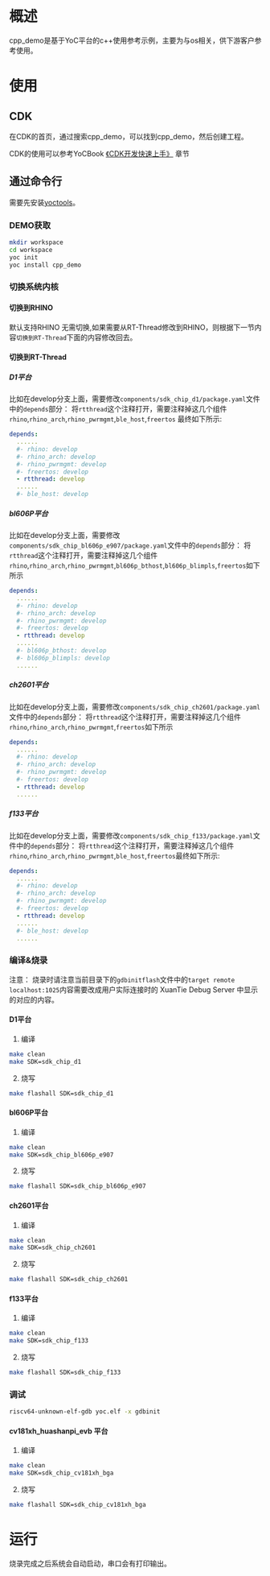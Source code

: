 # 概述
cpp_demo是基于YoC平台的c++使用参考示例，主要为与os相关，供下游客户参考使用。

# 使用
## CDK
在CDK的首页，通过搜索cpp_demo，可以找到cpp_demo，然后创建工程。

CDK的使用可以参考YoCBook [《CDK开发快速上手》](https://www.xrvm.cn/document?temp=use-cdk-to-get-started-quickly&slug=yocbook) 章节

## 通过命令行
需要先安装[yoctools](https://www.xrvm.cn/document?temp=yoctools&slug=yocbook)。

### DEMO获取

```bash
mkdir workspace
cd workspace
yoc init
yoc install cpp_demo
```

### 切换系统内核

#### 切换到RHINO

默认支持RHINO 无需切换,如果需要从RT-Thread修改到RHINO，则根据下一节内容`切换到RT-Thread`下面的内容修改回去。

#### 切换到RT-Thread

##### D1平台

比如在develop分支上面，需要修改`components/sdk_chip_d1/package.yaml`文件中的`depends`部分：
将`rtthread`这个注释打开，需要注释掉这几个组件 `rhino`,`rhino_arch`,`rhino_pwrmgmt`,`ble_host`,`freertos` 最终如下所示:
```yaml
depends:
  ......
  #- rhino: develop
  #- rhino_arch: develop
  #- rhino_pwrmgmt: develop
  #- freertos: develop
  - rtthread: develop
  ......
  #- ble_host: develop
```

##### bl606P平台

比如在develop分支上面，需要修改`components/sdk_chip_bl606p_e907/package.yaml`文件中的`depends`部分：
将`rtthread`这个注释打开，需要注释掉这几个组件 `rhino`,`rhino_arch`,`rhino_pwrmgmt`,`bl606p_bthost`,`bl606p_blimpls`,`freertos`如下所示
```yaml
depends:
  ......
  #- rhino: develop
  #- rhino_arch: develop
  #- rhino_pwrmgmt: develop
  #- freertos: develop
  - rtthread: develop
  ......
  #- bl606p_bthost: develop
  #- bl606p_blimpls: develop
  ......
```

##### ch2601平台

比如在develop分支上面，需要修改`components/sdk_chip_ch2601/package.yaml`文件中的`depends`部分：
将`rtthread`这个注释打开，需要注释掉这几个组件 `rhino`,`rhino_arch`,`rhino_pwrmgmt`,`freertos`如下所示
```yaml
depends:
  ......
  #- rhino: develop
  #- rhino_arch: develop
  #- rhino_pwrmgmt: develop
  #- freertos: develop
  - rtthread: develop
  ......
```

##### f133平台

比如在develop分支上面，需要修改`components/sdk_chip_f133/package.yaml`文件中的`depends`部分：
将`rtthread`这个注释打开，需要注释掉这几个组件 `rhino`,`rhino_arch`,`rhino_pwrmgmt`,`ble_host`,`freertos`最终如下所示:
```yaml
depends:
  ......
  #- rhino: develop
  #- rhino_arch: develop
  #- rhino_pwrmgmt: develop
  #- freertos: develop
  - rtthread: develop
  ......
  #- ble_host: develop
  ......
```
### 编译&烧录

注意：
    烧录时请注意当前目录下的`gdbinitflash`文件中的`target remote localhost:1025`内容需要改成用户实际连接时的 XuanTie Debug Server 中显示的对应的内容。

#### D1平台

1. 编译

```bash
make clean
make SDK=sdk_chip_d1
```

2. 烧写

```bash
make flashall SDK=sdk_chip_d1
```

#### bl606P平台

1. 编译

```bash
make clean
make SDK=sdk_chip_bl606p_e907
```

2. 烧写

```bash
make flashall SDK=sdk_chip_bl606p_e907
```

#### ch2601平台

1. 编译

```bash
make clean
make SDK=sdk_chip_ch2601
```

2. 烧写

```bash
make flashall SDK=sdk_chip_ch2601
```

#### f133平台

1. 编译

```bash
make clean
make SDK=sdk_chip_f133
```

2. 烧写

```bash
make flashall SDK=sdk_chip_f133
```

### 调试

```bash
riscv64-unknown-elf-gdb yoc.elf -x gdbinit
```

#### cv181xh_huashanpi_evb 平台
 
1. 编译

```bash
make clean
make SDK=sdk_chip_cv181xh_bga
```

2. 烧写

```bash
make flashall SDK=sdk_chip_cv181xh_bga
```

# 运行
烧录完成之后系统会自动启动，串口会有打印输出。
